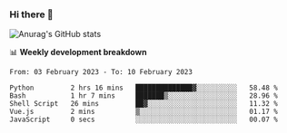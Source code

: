 ### Hi there 👋
![Anurag's GitHub stats](https://github-readme-stats.vercel.app/api?username=jami1024&show_icons=true&theme=radical)

📊 **Weekly development breakdown**
<!--START_SECTION:waka-->

```text
From: 03 February 2023 - To: 10 February 2023

Python         2 hrs 16 mins   ██████████████▓░░░░░░░░░░   58.48 %
Bash           1 hr 7 mins     ███████▒░░░░░░░░░░░░░░░░░   28.96 %
Shell Script   26 mins         ██▓░░░░░░░░░░░░░░░░░░░░░░   11.32 %
Vue.js         2 mins          ▒░░░░░░░░░░░░░░░░░░░░░░░░   01.17 %
JavaScript     0 secs          ░░░░░░░░░░░░░░░░░░░░░░░░░   00.07 %
```

<!--END_SECTION:waka-->
<!--
**jami1024/jami1024** is a ✨ _special_ ✨ repository because its `README.md` (this file) appears on your GitHub profile.

Here are some ideas to get you started:

- 🔭 I’m currently working on ...
- 🌱 I’m currently learning ...
- 👯 I’m looking to collaborate on ...
- 🤔 I’m looking for help with ...
- 💬 Ask me about ...
- 📫 How to reach me: ...
- 😄 Pronouns: ...
- ⚡ Fun fact: ...
-->
